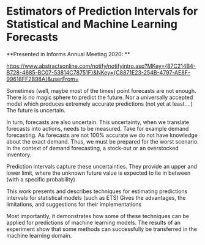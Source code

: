 # Estimators of Prediction Intervals for Statistical and Machine Learning Forecasts

**Presented in Informs Annual Meeting 2020: **

https://www.abstractsonline.com/notify/notifyintro.asp?MKey={87C214B4-B728-4685-BC07-53814C78751F}&NKey={C8871E23-254B-4797-AE8F-99618FF2B98A}&userFrom=

Sometimes (well, maybe most of the times) point forecasts are not enough.
There is no magic sphere to predict the future. 
Nor a universally accepted model which produces extremely accurate predictions (not yet at least....)
The future is uncertain.

In turn, forecasts are also uncertain. This uncertainty, when we translate forecasts into actions, needs to be measured.
Take for example demand forecasting. As forecasts are not 100% accurate we do not have knowledge about the exact demand. 
Thus, we must be prepared for the worst scenario. In the context of demand forecasting, a stock-out or an overstocked inventory.

Prediction intervals capture these uncertainties.
They provide an upper and lower limit, where the unknown future value is expected to lie in between (with a specific probability) 

This work presents and describes techniques for estimating predictions intervals for statistical models (such as ETS)
Gives the advantages, the limitations, and suggestions for their implementations

Most importantly, it demonstrates how some of these techniques can be applied for predictions of machine learning models.
The results of an experiment show that some methods can successfully be transferred in the machine learning domain.
